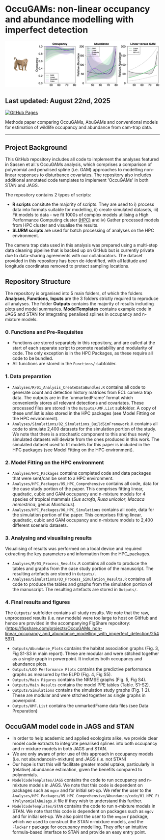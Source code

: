 # OccuGAMs: non-linear occupancy and abundance modelling with imperfect detection

![screenshot](Imagery/HeaderImage.png)

## Last updated: August 22nd, 2025

[![GitHub Pages](https://img.shields.io/badge/GitHub-Pages-blue?logo=github)](https://github.com/joopie-28/OccuGAM_Methods_ECL)

Methods paper comparing OccuGAMs, AbuGAMs and conventional models for estimation of wildlife occupancy and abundance from cam-trap data.

---

## **Project Background**

This GitHub repository includes all code to implement the analyses featured in Sassen et al.'s OccuGAMs analysis, which comprises a comparison of polynomial and penalised spline (i.e. GAM) approaches to modelling non-linear responses to disturbance covariates. The repository also includes additional annotated code templates to implement 'OccuGAMs' in both STAN and JAGS.

The repository contains 2 types of scripts:
- **R scripts** consitute the majority of scripts. They are used to i) process data into formats suitable for modelling, ii) create simulated datasets, iii) Fit models to data - we fit 1000s of complex models utilising a High Performance Computing cluster [(HPC)](https://rcc.uq.edu.au/systems/high-performance-computing/bunya) and iv) Gather processed models from HPC cluster and visualise the results.
- **SLURM scripts** are used for batch processing of analyses on the HPC environment.

The camera trap data used in this analysis was prepared using a multi-step data cleaning pipeline that is backed up on GitHub but is currently private due to data-sharing agreements with our collaborators. The dataset provided in this repository has been de-identified, with all latitude and longitude coordinates removed to protect sampling locations.


## **Repository Structure**

The repository is organised into 5 main folders, of which the folders **Analyses**, **Functions**, **Inputs** are the 3 folders strictly required to reproduce all analyses. The folder **Outputs** contains the majority of results including plots and model summaries. **ModelTemplates** contains example code in JAGS and STAN for integrating penalised splines in occupancy and n-mixture models.

### 0. Functions and Pre-Requisites
- Functions are stored separately in this repository, and are called at the start of each separate script to promote readability and modularity of code. The only exception is in the HPC Packages, as these require all code to be bundled.
- All functions are stored in the `Functions/` subfolder.

### 1. Data preparation
- `Analyses/R/01_Analysis_CreateDataBundles.R` contains all code to generate count and detection history matrices from ECL camera trap data. The outputs are in the 'unmarkedFrame' format which conveniently stores all relevant detections and covariates. These processed files are stored in the `Outputs/UMF.List` subfolder. A copy of these umf.list is also stored in the HPC packages (see Model Fitting on the HPC environment).
- `Analyses/Simulations/02_Simulations_BuildSimFramework.R` contains all code to simulate 2,400 datasets for the simulation portion of the study. We note that there is a stochastic component to this and thus newly simulated datasets will deviate from the ones produced in this work. The simulated dataset used to fit models for this paper is included in the HPC packages (see Model Fitting on the HPC environment).

### 2. Model Fitting on the HPC environment
- `Analyses/HPC_Packages` contains completed code and data packages that were sent/can be sent to a HPC environment. 
- `Analyses/HPC_Packages/05_HPC_Comprehensive` contains all code, data for the case study portion of the paper. This comprises fitting linear, quadratic, cubic and GAM occupancy and n-mixture models for 4 species of tropical mammals (*Sus scrofa*, *Rusa unicolor*, *Macaca nemestrina*, genus *Muntiacus*).
- `Analyses/HPC_Packages/06_HPC_Simulations` contains all code, data for the simulation portion of the paper. This comprises fitting linear, quadratic, cubic and GAM occupancy and n-mixture models to 2,400 different scenario datasets.

### 3. Analysing and visualising results
Visualising of results was performed on a local device and required extracting the key parameters and information from the HPC_packages. 
- `Analyses/R/03_Process_Results.R` contains all code to produce the tables and graphs from the case study portion of the manuscript. The resulting artefacts are stored in `Outputs/`. 
- `Analyses/Simulations/03_Process_Simulation_Results.R` contains all code to produce the tables and graphs from the simulation portion of the manuscript. The resulting artefacts are stored in `Outputs/`. 

### 4. Final results and figures
The `Outputs/` subfolder contains all study results. We note that the raw, unprocessed results (i.e. raw models) were too large to host on GitHub and hence are provided in the accompanying FigShare repository: (https://figshare.com/projects/OccuGAMs_non-linear_occupancy_and_abundance_modelling_with_imperfect_detection/254597).
- `Outputs/Abundance_Plots` contains the habitat association graphs (Fig. 3, Fig S1-S3 in main report). These are modular and were stitched together as a single graph in powerpoint. It includes both occupancy and abundance plots.
- `Outputs/LOO Performance Plots` contains the predictive performance graphs as measured by the ELPD (Fig. 4, Fig S5).
- `Outputs/Main Figures` contains the NRMSE graphs (Fig. 5, Fig S4).
- `Outputs/Main Results` contains the model PPE tables (Table. S1-S2).
- `Outputs/Simulations` contains the simulation study graphs (Fig. 1-2). These are modular and were stitched together as single graphs in powerpoint.
- `Outputs/UMF.List` contains the unmarkedFrame data files (see Data Preparation)

## **OccuGAM model code in JAGS and STAN**
- In order to help academic and applied ecologists alike, we provide clear model code extracts to integrate penalised splines into both occupancy and n-mixture models in both JAGS and STAN. 
- We are only aware of prior use of this approach in occupancy models (i.e. not abundance/n-mixture) and JAGS (i.e. not STAN)
- Our hope is that this will facilitate greater model uptake, particularly in (relative) abundance estimation, given the benefits compared to polynomials.
- `ModelCodeTemplates/JAGS` contains the code to run occupancy and n-mixture models in JAGS. We note that this code is dependent on packages such as `mgcv` and for initial set-up. We refer the user to the `Analyses/HPC_Packages/05_HPC_Comprehensive/Abundance/code/01_HPC_FitPolynomialAbuJags.R` file if they wish to understand this further.
- `ModelCodeTemplates/STAN` contains the code to run n-mixture models in STAN. We note that this code is dependent on packages such as `mgcv` and for initial set-up. We also point the user to the `mvgam` r package, which we used to construct the STAN n-mixture models, and the `Flocker` r package for occupancy modelling. They offer an intuitive formula-based interface to STAN and provide an easy entry point.

